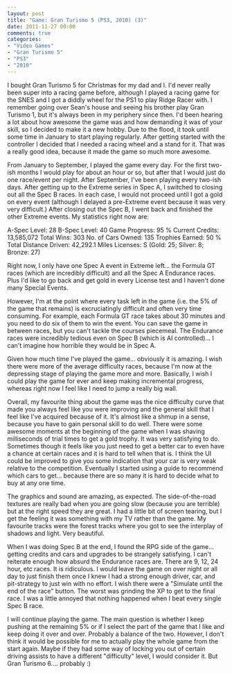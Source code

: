 ```yaml
---
layout: post
title: "Game: Gran Turismo 5 (PS3, 2010) (3)"
date: 2011-11-27 00:00
comments: true
categories:
- "Video Games"
- "Gran Turismo 5"
- "PS3"
- "2010"
---
```


I bought Gran Turismo 5 for Christmas for my dad and I. I'd never
really been super into a racing game before, although I played a
racing game for the SNES and I got a diddly wheel for the PS1 to
play Ridge Racer with. I remember going over Sean's house and
seeing his brother play Gran Turismo 1, but it's always been in my
periphery since then. I'd been hearing a lot about how awesome the
game was and how demanding it was of your skill, so I decided to
make it a new hobby. Due to the flood, it took until some time in
January to start playing regularly. After getting started with the
controller I decided that I needed a racing wheel and a stand for
it. That was a really good idea, because it made the game so much
more awesome.

From January to September, I played the game every day. For the
first two-ish months I would play for about an hour or so, but
after that I would just do one race/event per night. After
September, I've been playing every two-ish days. After getting up
to the Extreme series in Spec A, I switched to closing out all the
Spec B races. In each case, I would not proceed until I got a gold
on every event (although I delayed a pre-Extreme event because it
was very very difficult.) After closing out the Spec B, I went
back and finished the other Extreme events. My statistics right
now are:

A-Spec Level: 28
B-Spec Level: 40
Game Progress: 95 %
Current Credits: 13,585,072
Total Wins: 303
No. of Cars Owned: 135
Trophies Earned: 50 %
Total Distance Driven: 42,292.1 Miles
Licenses: S (Gold: 25; Silver: 8; Bronze: 27)

Right now, I only have one Spec A event in Extreme left... the
Formula GT races (which are incredibly difficult) and all the Spec
A Endurance races. Plus I'd like to go back and get gold in every
License test and I haven't done many Special Events.

However, I'm at the point where every task left in the game
(i.e. the 5% of the game that remains) is excruciatingly difficult
and often very time consuming. For example, each Formula GT race
takes about 30 minutes and you need to do six of them to win the
event. You can save the game in between races, but you can't
tackle the courses piecemeal. The Endurance races were incredibly
tedious even on Spec B (which is AI controlled)... I can't imagine
how horrible they would be in Spec A.

Given how much time I've played the game... obviously it is
amazing. I wish there were more of the average difficulty races,
because I'm now at the depressing stage of playing the game more
and more. Basically, I wish I could play the game for ever and
keep making incremental progress, whereas right now I feel like I
need to jump a really big wall.

Overall, my favourite thing about the game was the nice difficulty
curve that made you always feel like you were improving and the
general skill that I feel like I've acquired because of it. It's
almost like a shmup in a sense, because you have to gain personal
skill to do well. There were some awesome moments at the beginning
of the game when I was shaving milliseconds of trial times to get
a gold trophy. It was very satisfying to do. Sometimes though it
feels like you just need to get a better car to even have a chance
at certain races and it is hard to tell when that is. I think the
UI could be improved to give you some indication that your car is
very weak relative to the competition. Eventually I started using
a guide to recommend which cars to get... because there are so
many it is hard to decide what to buy at any one time.

The graphics and sound are amazing, as expected. The
side-of-the-road textures are really bad when you are going slow
(because you are terrible) but at the right speed they are
great. I had a little bit of screen tearing, but I get the feeling
it was something with my TV rather than the game. My favourite
tracks were the forest tracks where you got to see the interplay
of shadows and light. Very beautiful.

When I was doing Spec B at the end, I found the RPG side of the
game... getting credits and cars and upgrades to be strangely
satisfying. I can't reiterate enough how absurd the Endurance
races are. There are 9, 12, 24 hour, etc races. It is
ridiculous. I would leave the game on over night or all day to
just finish them once I knew I had a strong enough driver, car,
and pit-strategy to just win with no effort. I wish there were a
"Simulate until the end of the race" button. The worst was
grinding the XP to get to the final race. I was a little annoyed
that nothing happened when I beat every single Spec B race.

I will continue playing the game. The main question is whether I
keep pushing at the remaining 5% or if I select the part of the
game that I like and keep doing it over and over. Probably a
balance of the two. However, I don't think it would be possible
for me to actually play the whole game from the start again. Maybe
if they had some way of locking you out of certain driving assists
to have a different "difficulty" level, I would consider it. But
Gran Turismo 6.... probably :)
